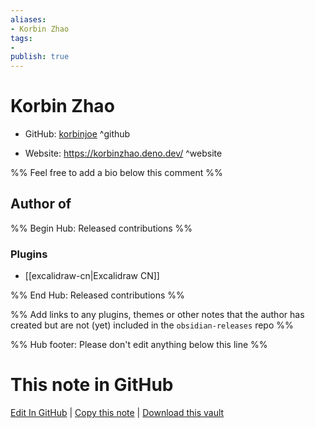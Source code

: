 ```yaml
---
aliases:
- Korbin Zhao
tags:
- 
publish: true
---
```


# Korbin Zhao

- GitHub: [korbinjoe](https://github.com/korbinjoe/) ^github
<!-- - Discord: `@` ^discord-->
- Website: <https://korbinzhao.deno.dev/> ^website
<!-- - [[Publish sites|Publish site]]: <https://> ^publish-->

%% Feel free to add a bio below this comment %%


## Author of

%% Begin Hub: Released contributions %%
### Plugins
- [[excalidraw-cn|Excalidraw CN]]

%% End Hub: Released contributions %%

%% Add links to any plugins, themes or other notes that the author has created but are not (yet) included in the `obsidian-releases` repo %%

<!--
### Unlisted plugins
-->

<!--
### Others
-->

<!--
## Sponsor this author
-->

<!-- - [[GitHub sponsors]]: [Sponsor @korbinjoe on GitHub Sponsors](https://github.com/sponsors/korbinjoe) ^github-sponsor-->
<!-- - [[Buy me a coffee]]: <https://> ^buy-me-a-coffee-->
<!-- - [[PayPal]]: <https://> ^paypal-->
<!-- - [[Patreon]]: <https://> ^patreon-->

<!--
## Follow this author
-->

<!-- - [[YouTube Channels|On YouTube]]: <https://> ^youtube-->
<!-- - Twitter: <https://> ^twitter-->
<!-- - ... -->

%% Hub footer: Please don't edit anything below this line %%

# This note in GitHub

<span class="git-footer">[Edit In GitHub](https://github.dev/obsidian-community/obsidian-hub/blob/main/01%20-%20Community/People/korbinjoe.md "git-hub-edit-note") | [Copy this note](https://raw.githubusercontent.com/obsidian-community/obsidian-hub/main/01%20-%20Community/People/korbinjoe.md "git-hub-copy-note") | [Download this vault](https://github.com/obsidian-community/obsidian-hub/archive/refs/heads/main.zip "git-hub-download-vault") </span>
